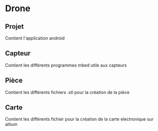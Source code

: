 # Drone

## Projet
Contient l'application android

## Capteur 
Contient les différents programmes mbed utile aux capteurs

## Pièce
Contient les différents fichiers .stl pour la création de la pièce 

## Carte
Contient les différents fichier pour la création de la carte electronique sur altium
